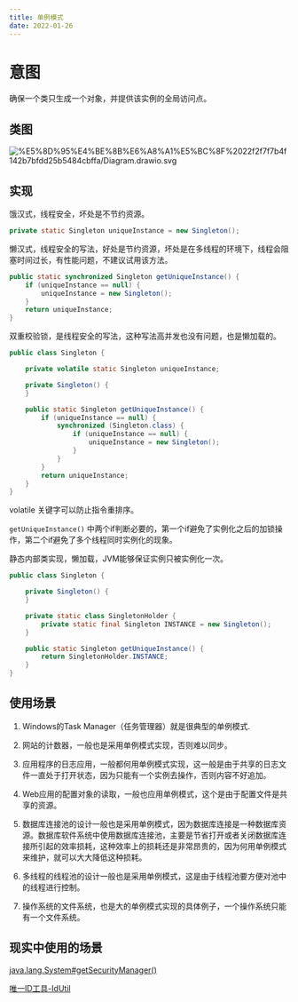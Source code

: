 ```yaml
---
title: 单例模式
date: 2022-01-26
---
```


# 意图


确保一个类只生成一个对象，并提供该实例的全局访问点。


## 类图


![%E5%8D%95%E4%BE%8B%E6%A8%A1%E5%BC%8F%2022f2f7f7b4f142b7bfdd25b5484cbffa/Diagram.drawio.svg](https://peierlong-blog.oss-cn-hongkong.aliyuncs.com/uPic/单例模式.drawio.svg)


## 实现


饿汉式，线程安全，坏处是不节约资源。


```java
private static Singleton uniqueInstance = new Singleton();
```


懒汉式，线程安全的写法，好处是节约资源，坏处是在多线程的环境下，线程会阻塞时间过长，有性能问题，不建议试用该方法。


```java
public static synchronized Singleton getUniqueInstance() {
    if (uniqueInstance == null) {
        uniqueInstance = new Singleton();
    }
    return uniqueInstance;
}
```


双重校验锁，是线程安全的写法，这种写法高并发也没有问题，也是懒加载的。


```java
public class Singleton {

    private volatile static Singleton uniqueInstance;

    private Singleton() {
    }

    public static Singleton getUniqueInstance() {
        if (uniqueInstance == null) {
            synchronized (Singleton.class) {
                if (uniqueInstance == null) {
                    uniqueInstance = new Singleton();
                }
            }
        }
        return uniqueInstance;
    }
}
```


volatile 关键字可以防止指令重排序。

`getUniqueInstance()` 中两个if判断必要的，第一个if避免了实例化之后的加锁操作，第二个if避免了多个线程同时实例化的现象。


静态内部类实现，懒加载，JVM能够保证实例只被实例化一次。


```java
public class Singleton {

    private Singleton() {
    }

    private static class SingletonHolder {
        private static final Singleton INSTANCE = new Singleton();
    }

    public static Singleton getUniqueInstance() {
        return SingletonHolder.INSTANCE;
    }
}
```


## 使用场景


1. Windows的Task Manager（任务管理器）就是很典型的单例模式.

2. 网站的计数器，一般也是采用单例模式实现，否则难以同步。

3. 应用程序的日志应用，一般都何用单例模式实现，这一般是由于共享的日志文件一直处于打开状态，因为只能有一个实例去操作，否则内容不好追加。

4. Web应用的配置对象的读取，一般也应用单例模式，这个是由于配置文件是共享的资源。

5. 数据库连接池的设计一般也是采用单例模式，因为数据库连接是一种数据库资源。数据库软件系统中使用数据库连接池，主要是节省打开或者关闭数据库连接所引起的效率损耗，这种效率上的损耗还是非常昂贵的，因为何用单例模式来维护，就可以大大降低这种损耗。

6. 多线程的线程池的设计一般也是采用单例模式，这是由于线程池要方便对池中的线程进行控制。

7. 操作系统的文件系统，也是大的单例模式实现的具体例子，一个操作系统只能有一个文件系统。


## 现实中使用的场景


[java.lang.System#getSecurityManager()](http://docs.oracle.com/javase/8/docs/api/java/lang/System.html#getSecurityManager--)

[唯一ID工具-IdUtil](https://www.bookstack.cn/read/hutool/bfd2d43bcada297e.md)
